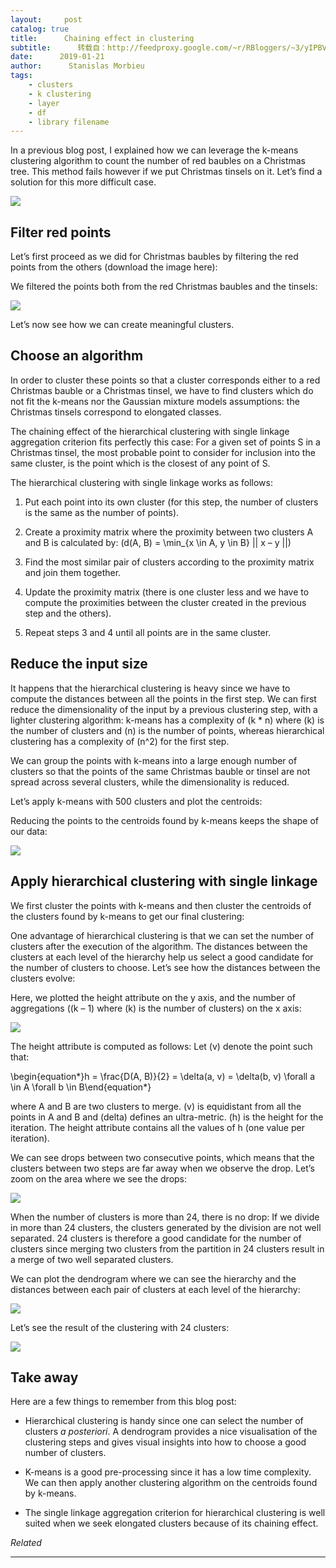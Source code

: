 ```yaml
---
layout:     post
catalog: true
title:      Chaining effect in clustering
subtitle:      转载自：http://feedproxy.google.com/~r/RBloggers/~3/yIPBVkML2mA/
date:      2019-01-21
author:      Stanislas Morbieu
tags:
    - clusters
    - k clustering
    - layer
    - df
    - library filename
---
```






In a previous blog post, I explained how we can leverage the k-means clustering algorithm to count the number of red baubles on a Christmas tree. This method fails however if we put Christmas tinsels on it. Let’s find a solution for this more difficult case.

![](https://smorbieu.gitlab.io/images/clustering/christmas2/tree.svg)


## Filter red points

Let’s first proceed as we did for Christmas baubles by filtering the red points from the others (download the image here):

We filtered the points both from the red Christmas baubles and the tinsels:

![](https://i2.wp.com/smorbieu.gitlab.io/images/clustering/christmas2/red.jpg?w=456&ssl=1)


Let’s now see how we can create meaningful clusters.

## Choose an algorithm

In order to cluster these points so that a cluster corresponds either to a red Christmas bauble or a Christmas tinsel, we have to find clusters which do not fit the k-means nor the Gaussian mixture models assumptions: the Christmas tinsels correspond to elongated classes.

The chaining effect of the hierarchical clustering with single linkage aggregation criterion fits perfectly this case: For a given set of points S in a Christmas tinsel, the most probable point to consider for inclusion into the same cluster, is the point which is the closest of any point of S.

The hierarchical clustering with single linkage works as follows:

1. Put each point into its own cluster (for this step, the number of clusters is the same as the number of points).

1. Create a proximity matrix where the proximity between two clusters A and B is calculated by: \(d(A, B) = \min_{x \in A, y \in B} || x – y ||\)

1. Find the most similar pair of clusters according to the proximity matrix and join them together.

1. Update the proximity matrix (there is one cluster less and we have to compute the proximities between the cluster created in the previous step and the others).

1. Repeat steps 3 and 4 until all points are in the same cluster.


## Reduce the input size

It happens that the hierarchical clustering is heavy since we have to compute the distances between all the points in the first step. We can first reduce the dimensionality of the input by a previous clustering step, with a lighter clustering algorithm: k-means has a complexity of \(k * n\) where \(k\) is the number of clusters and \(n\) is the number of points, whereas hierarchical clustering has a complexity of \(n^2\) for the first step.

We can group the points with k-means into a large enough number of clusters so that the points of the same Christmas bauble or tinsel are not spread across several clusters, while the dimensionality is reduced.

Let’s apply k-means with 500 clusters and plot the centroids:

Reducing the points to the centroids found by k-means keeps the shape of our data:

![](https://smorbieu.gitlab.io/images/clustering/christmas2/centers.svg)


## Apply hierarchical clustering with single linkage

We first cluster the points with k-means and then cluster the centroids of the clusters found by k-means to get our final clustering:

One advantage of hierarchical clustering is that we can set the number of clusters after the execution of the algorithm. The distances between the clusters at each level of the hierarchy help us select a good candidate for the number of clusters to choose. Let’s see how the distances between the clusters evolve:

Here, we plotted the height attribute on the y axis, and the number of aggregations (\(k – 1\) where \(k\) is the number of clusters) on the x axis:

![](https://smorbieu.gitlab.io/images/clustering/christmas2/heights.svg)


The height attribute is computed as follows: Let \(v\) denote the point such that:


\begin{equation*}h = \frac{D(A, B)}{2} = \delta(a, v) = \delta(b, v) \forall a \in A \forall b \in B\end{equation*}


where A and B are two clusters to merge. \(v\) is equidistant from all the points in A and B and \(delta\) defines an ultra-metric. \(h\) is the height for the iteration. The height attribute contains all the values of h (one value per iteration).

We can see drops between two consecutive points, which means that the clusters between two steps are far away when we observe the drop. Let’s zoom on the area where we see the drops:

![](https://smorbieu.gitlab.io/images/clustering/christmas2/filtered-heights.svg)


When the number of clusters is more than 24, there is no drop: If we divide in more than 24 clusters, the clusters generated by the division are not well separated. 24 clusters is therefore a good candidate for the number of clusters since merging two clusters from the partition in 24 clusters result in a merge of two well separated clusters.

We can plot the dendrogram where we can see the hierarchy and the distances between each pair of clusters at each level of the hierarchy:

![](https://smorbieu.gitlab.io/images/clustering/christmas2/dendrogram.svg)


Let’s see the result of the clustering with 24 clusters:

![](https://smorbieu.gitlab.io/images/clustering/christmas2/ggrepel.svg)


## Take away

Here are a few things to remember from this blog post:

- Hierarchical clustering is handy since one can select the number of clusters *a posteriori*. A dendrogram provides a nice visualisation of the clustering steps and gives visual insights into how to choose a good number of clusters.

- K-means is a good pre-processing since it has a low time complexity. We can then apply another clustering algorithm on the centroids found by k-means.

- The single linkage aggregation criterion for hierarchical clustering is well suited when we seek elongated clusters because of its chaining effect.





*Related*








---
